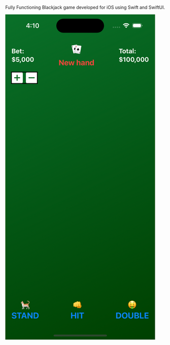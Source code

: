 Fully Functioning Blackjack game developed for iOS using Swift and SwiftUI.

![Alt text](https://raw.githubusercontent.com/zheensuseyi/BlackJack-iOS/master/BlackJack-iOS-Screenshots/1.png)
